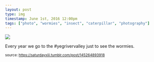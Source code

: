 ```yaml
---
layout: post
type: img
timestamp: June 1st, 2016 12:00pm
tags: ["photo", "wormies", "insect", "caterpillar", "photography"]
---
```

<img src="https://saturdayxiii.github.io/media/145264893918.jpg"/>

Every year we go to the #yegrivervalley just to see the wormies.
 
  
<small>source: https://saturdayxiii.tumblr.com/post/145264893918</small>